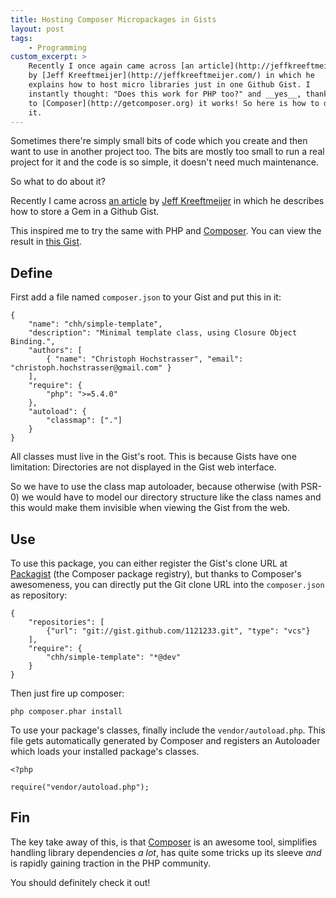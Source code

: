 ```yaml
---
title: Hosting Composer Micropackages in Gists
layout: post
tags: 
    - Programming
custom_excerpt: >
    Recently I once again came across [an article](http://jeffkreeftmeijer.com/2011/microgems-five-minute-rubygems/) 
    by [Jeff Kreeftmeijer](http://jeffkreeftmeijer.com/) in which he
    explains how to host micro libraries just in one Github Gist. I
    instantly thought: "Does this work for PHP too?" and __yes__, thanks
    to [Composer](http://getcomposer.org) it works! So here is how to do
    it.
---
```

Sometimes there're simply small bits of code which you create and then
want to use in another project too. The bits are mostly too small
to run a real project for it and the code is so simple, it doesn't 
need much maintenance.

So what to do about it?

Recently I came across [an article](http://jeffkreeftmeijer.com/2011/microgems-five-minute-rubygems/) by
[Jeff Kreeftmeijer](http://jeffkreeftmeijer.com/) in which he describes
how to store a Gem in a Github Gist.

This inspired me to try the same with PHP and [Composer][]. You can view
the result in [this Gist][].

## Define

First add a file named `composer.json` to your Gist and put this in it:

    {
        "name": "chh/simple-template",
        "description": "Minimal template class, using Closure Object Binding.",
        "authors": [
            { "name": "Christoph Hochstrasser", "email": "christoph.hochstrasser@gmail.com" }
        ],
        "require": {
            "php": ">=5.4.0"
        },
        "autoload": {
            "classmap": ["."]
        }
    }

All classes must live in the Gist's root. This is because Gists have one
limitation: Directories are not displayed in the Gist web interface.

So we have to use the class map autoloader, because otherwise 
(with PSR-0) we would have to model our directory structure like the
class names and this would make them invisible when viewing the Gist
from the web.

## Use

To use this package, you can either register the Gist's clone URL at
[Packagist][] (the Composer package registry), but thanks to Composer's
awesomeness, you can directly put the Git clone URL into the
`composer.json` as repository:

    {
        "repositories": [
            {"url": "git://gist.github.com/1121233.git", "type": "vcs"}
        ],
        "require": {
            "chh/simple-template": "*@dev"
        }
    }

Then just fire up composer:

    php composer.phar install

To use your package's classes, finally include the
`vendor/autoload.php`. This file gets automatically generated by
Composer and registers an Autoloader which loads your installed
package's classes.

    <?php

    require("vendor/autoload.php");

## Fin

The key take away of this, is that [Composer][] is an awesome tool,
simplifies handling library dependencies _a lot_, has quite some tricks
up its sleeve _and_ is rapidly gaining traction in the PHP community. 

You should definitely check it out!

[packagist]: http://packagist.org
[this gist]: https://gist.github.com/1121233
[composer]: http://getcomposer.org/

